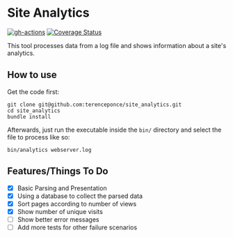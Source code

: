 # Site Analytics

[![gh-actions](https://github.com/terenceponce/site_analytics/workflows/Continuous%20Integration/badge.svg)](https://github.com/terenceponce/site_analytics/actions?workflow=Continuous+Integration)
[![Coverage Status](https://coveralls.io/repos/github/terenceponce/site_analytics/badge.svg?branch=master)](https://coveralls.io/github/terenceponce/site_analytics?branch=master)

This tool processes data from a log file and shows information about a site's analytics.

## How to use

Get the code first:

```
git clone git@github.com:terenceponce/site_analytics.git
cd site_analytics
bundle install
```

Afterwards, just run the executable inside the `bin/` directory and select the file to process like so:

```
bin/analytics webserver.log
```

## Features/Things To Do

- [x] Basic Parsing and Presentation
- [x] Using a database to collect the parsed data
- [x] Sort pages according to number of views
- [x] Show number of unique visits
- [ ] Show better error messages
- [ ] Add more tests for other failure scenarios
